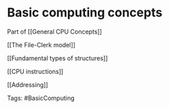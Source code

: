 # Basic computing concepts
Part of [[General CPU Concepts]]

[[The File-Clerk model]]

[[Fundamental types of  structures]]

[[CPU instructions]]

[[Addressing]]

Tags:
#BasicComputing

